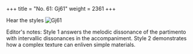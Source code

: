 +++
title = "No. 61: Gj61"
weight = 2361
+++

Hear the styles
![Gj61](/img/061DurDimM.jpg)

Editor's notes: Style 1 answers the melodic dissonance of the partimento with intervallic dissonances in the accompaniment. Style 2 demonstrates how a complex texture can enliven simple materials.
